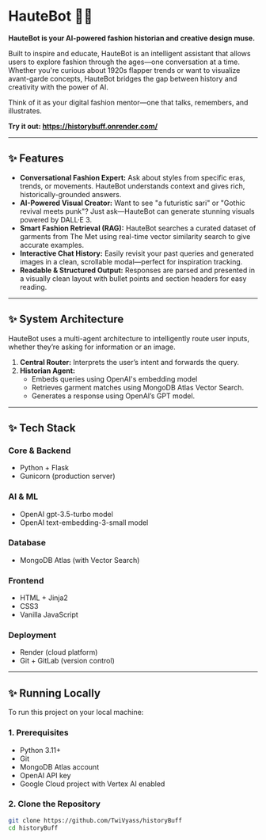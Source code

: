 # HauteBot 🧵✨

**HauteBot is your AI-powered fashion historian and creative design muse.**

Built to inspire and educate, HauteBot is an intelligent assistant that allows users to explore fashion through the ages—one conversation at a time. Whether you're curious about 1920s flapper trends or want to visualize avant-garde concepts, HauteBot bridges the gap between history and creativity with the power of AI.

Think of it as your digital fashion mentor—one that talks, remembers, and illustrates.

**Try it out: https://historybuff.onrender.com/**

---

## ✨ Features

- **Conversational Fashion Expert:** Ask about styles from specific eras, trends, or movements. HauteBot understands context and gives rich, historically-grounded answers.
- **AI-Powered Visual Creator:** Want to see "a futuristic sari" or "Gothic revival meets punk"? Just ask—HauteBot can generate stunning visuals powered by DALL·E 3.
- **Smart Fashion Retrieval (RAG):** HauteBot searches a curated dataset of garments from The Met using real-time vector similarity search to give accurate examples.
- **Interactive Chat History:** Easily revisit your past queries and generated images in a clean, scrollable modal—perfect for inspiration tracking.
- **Readable & Structured Output:** Responses are parsed and presented in a visually clean layout with bullet points and section headers for easy reading.

---

## ✨ System Architecture

HauteBot uses a multi-agent architecture to intelligently route user inputs, whether they’re asking for information or an image.

1. **Central Router:** Interprets the user’s intent and forwards the query.
2. **Historian Agent:**
   - Embeds queries using OpenAI's embedding model
   - Retrieves garment matches using MongoDB Atlas Vector Search.
   - Generates a response using OpenAI’s GPT model.

---

## ✨ Tech Stack

### Core & Backend
- Python + Flask
- Gunicorn (production server)

### AI & ML
- OpenAI gpt-3.5-turbo model
- OpenAI text-embedding-3-small model

### Database
- MongoDB Atlas (with Vector Search)

### Frontend
- HTML + Jinja2
- CSS3
- Vanilla JavaScript

### Deployment
- Render (cloud platform)
- Git + GitLab (version control)

---

## ✨ Running Locally

To run this project on your local machine:

### 1. Prerequisites
- Python 3.11+
- Git
- MongoDB Atlas account
- OpenAI API key
- Google Cloud project with Vertex AI enabled

### 2. Clone the Repository
```bash
git clone https://github.com/TwiVyass/historyBuff
cd historyBuff
